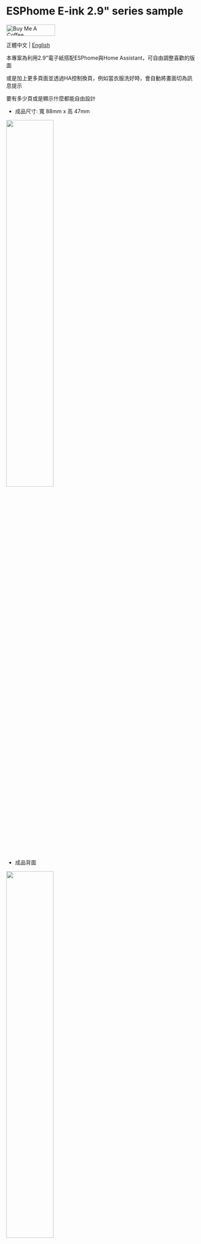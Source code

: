 # ESPhome E-ink 2.9" series sample

<a href="https://www.buymeacoffee.com/xangin" target="_blank"><img src="https://cdn.buymeacoffee.com/buttons/default-orange.png" alt="Buy Me A Coffee" height="30" width="130"></a>

正體中文 | [English](https://github.com/xangin/esphome_eink2.9_series/blob/main/README_en.md)

本專案為利用2.9"電子紙搭配ESPhome與Home Assistant，可自由調整喜歡的版面

或是加上更多頁面並透過HA控制換頁，例如當衣服洗好時，會自動將畫面切為訊息提示

要有多少頁或是顯示什麼都能自由設計

- 成品尺寸: 寬 88mm x 高 47mm

<img src="https://i.imgur.com/ce0TzbS.jpg" width="50%" />

- 成品背面

<img src="https://i.imgur.com/h4HkUgz.jpg" width="50%" />


# 範例參考:

## 範例1. eink_clock.yaml

單純時鐘僅顯示日期與時間

<img src="https://i.imgur.com/N9xaPfd.jpg" width="66%" />


## 範例2. eink_clock_with_forecast.yaml

除了日期與時間外，再加上讀取來自HA的天氣預報圖示與氣溫

<img src="https://i.imgur.com/8LQM3R7.jpg" width="66%" />


## 範例3. eink_clock_with_temp.yaml

除了日期與時間外，再加上讀取來自HA的某個溫度與濕度實體

<img src="https://i.imgur.com/G7seg0c.jpg" width="66%" />

## 範例4. eink_clock_with_pages.yaml

除了日期與時間外，還多了訊息頁面

<img src="https://user-images.githubusercontent.com/56766371/280905123-8fde26c9-1ff2-4ab5-92ce-a17f62dd761a.jpg" width="66%" />

## Hardware 硬體架構

- [微雪 2.9吋黑白墨水屏裸屏](https://detail.tmall.com/item.htm?id=605757420567) - 不帶外殼
- [墨水屏驅動板 ESP8266](https://oshwhub.com/lingdy2012/mo-shui-ping-_esp8266-qu-dong-ban-_0603_wos_v0-1) - 閑魚有售
- [电子墨水屏外壳(EW029F2(2.9寸单电池))](https://item.taobao.com/item.htm?id=601700008521)- 外殼


## Installation 安裝方式

1. 將`/fonts`資料夾內的檔案放到HA/config/esphome的資料夾內
2. 將任一YAML放到HA/config/esphome，並將內容修改成自己想要的，編譯後插上USB即可燒錄至ESP模組
3. 有讀取HA資訊的必須要將ESPhome裝置加入HA後才正確顯示資訊

## ESPHome yaml 說明

### 在HA控制換頁

有2個按鈕，按下去分別會去顯示p1(Time Page)與p2(Message Page)，如果有要再新增更多頁可以再仿照程式碼再新增

```YAML
button:
  - platform: template
    name: "Show Time Page"
    icon: 'mdi:clock'
    on_press:
      then:
        - display.page.show: p1
        - component.update: my_display
    
  - platform: template
    name: "Show Message Page"
    icon: 'mdi:update'
    on_press:
      then:
        - display.page.show: p2
        - component.update: my_display
```

### 根據Wi-Fi強度顯示圖示

說明: 
- 大於等於-60顯示三格
- -60~-70顯示兩格
- -70~-75顯示一格
- -75~-85顯示零格
- 小於-85顯示中斷

可自由變更強度範圍要顯示的格數

```YAML
          //wifi signal
          if (id(wifisignal).state >= -60) {
              //Excellent
              it.print(0, 0, id(wifi_font), "\U000F08BE");
          } else if (id(wifisignal).state  >= -70) {
              //Good
              it.print(0, 0, id(wifi_font), "\U000F08BD");
          } else if (id(wifisignal).state  >= -75) {
              //Fair
              it.print(0, 0, id(wifi_font),"\U000F08BC");
          } else if (id(wifisignal).state  >= -85) {
              //Weak
              it.print(0, 0, id(wifi_font),"\U000F08BF");
          } else {
              //Unlikely working signal
              it.print(0, 0, id(wifi_font),"\U000F0783");
          }
```

### 修改自訂訊息內容

作法:

1. 在字型宣告處的`msg_font`將要顯示的中文字**先全部寫出來**這樣才能正常顯示唷!!
```YAML
font:
  - file: "fonts/NotoSansTC-Medium.ttf"
    id: msg_font
    size: 40
    glyphs: 衣服已經洗拿去烘好囉!趕快收起來ABCDEFGHIJKLMNOPQRSTUVWXYZabcdefghijklmnopqrstuvwxyz,."%-~_:°
```
2. 在`display`的p2，置換想要顯示的文字，依目前設定的大小，一行就是顯示`7個中文字`，超過將無法顯示唷!
```YAML
display:
  ...
      - id: p2
        lambda: |- 
          it.printf(150,15, id(msg_font), TextAlign::TOP_CENTER, "衣服已經洗好囉!");
          it.printf(150,70, id(msg_font), TextAlign::TOP_CENTER, "趕快拿去烘~");
```

### 增加更多頁面

作法: 仿照按鈕及顯示的程式碼，可再新增多組，例如下面是第三頁，按下去顯示衣服烘好了

有不在`msg_font`內的中文字要記得新增，這樣才能正常顯示唷!

```YAML

button: #複製在button程式碼的最下面，不可重複寫button唷!
  ...
  - platform: template
    name: "Show Dryer Done Page"
    icon: 'mdi:update'
    on_press:
      then:
        - display.page.show: p3
        - component.update: my_display


display: #複製在display程式碼的最下面，不可重複寫display唷!
  ...
      - id: p3
        lambda: |- 
          it.printf(150,15, id(msg_font), TextAlign::TOP_CENTER, "衣服已經烘好囉!");
          it.printf(150,70, id(msg_font), TextAlign::TOP_CENTER, "趕快收起來!!");
```

